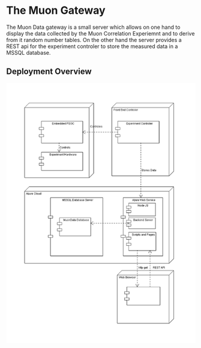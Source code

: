 # The Muon Gateway

The Muon Data gateway is a small server which allows on one hand to display the
data collected by the Muon Correlation Experiemnt and to derive from it random
number tables. On the other hand the server provides a REST api for the
experiment controler to store the measured data in a MSSQL database.

## Deployment Overview

![Deployment Overview](doc/deploy.png)
